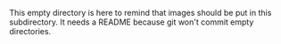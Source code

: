 This empty directory is here to remind that images should be put in this subdirectory. It needs a README because git won't commit empty directories.
